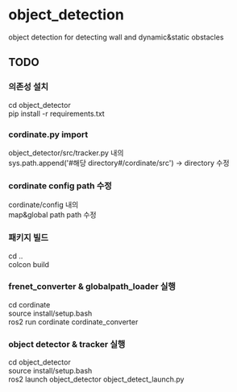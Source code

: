 # object_detection
object detection for detecting wall and dynamic&amp;static obstacles

## TODO
### 의존성 설치  
cd object_detector  
pip install -r requirements.txt  

### cordinate.py import  
object_detector/src/tracker.py 내의   
sys.path.append('#해당 directory#/cordinate/src') -> directory 수정  

### cordinate config path 수정
cordinate/config 내의   
map&global path path 수정  

### 패키지 빌드  
cd ..  
colcon build   

### frenet_converter & globalpath_loader 실행  
cd cordinate  
source install/setup.bash  
ros2 run cordinate cordinate_converter  

### object detector & tracker 실행  
cd object_detector  
source install/setup.bash  
ros2 launch object_detector object_detect_launch.py  


